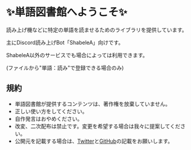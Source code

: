 # ✨単語図書館へようこそ✨

読み上げ機などに特定の単語を読ませるためのライブラリを提供しています。

主にDiscord読み上げBot「ShabeleA」向けです。

ShabeleA以外のサービスでも場合によっては利用できます。

(ファイルから"単語：読み"で登録できる場合のみ)


## 規約

- 単語図書館が提供するコンテンツは、著作権を放棄していません。
- 正しい使い方をしてください。
- 自作発言はおやめください。
- 改変、二次配布は禁止です。変更を希望する場合は我々に提案してください。
- 公開元を記載する場合は、[Twitter](https://twitter.com/words_library)と[GitHub](https://github.com/WordsLibrary)の記載をお願いします。
